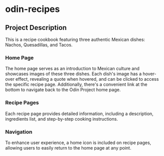# odin-recipes
## Project Description
This is a recipe cookbook featuring three authentic Mexican dishes: Nachos, Quesadillas, and Tacos.

### Home Page
The home page serves as an introduction to Mexican culture and showcases images of these three dishes. Each dish's image has a hover-over effect, revealing a quote when hovered, and can be clicked to access the specific recipe page. Additionally, there's a convenient link at the bottom to navigate back to the Odin Project home page.

### Recipe Pages
Each recipe page provides detailed information, including a description, ingredients list, and step-by-step cooking instructions.

### Navigation
To enhance user experience, a home icon is included on recipe pages, allowing users to easily return to the home page at any point.